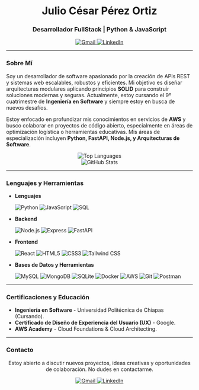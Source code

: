 <div align="center">
  <h1>Julio César Pérez Ortiz</h1>
  <h3>Desarrollador FullStack | Python & JavaScript</h3>
  
  <p>
    <a href="mailto:juliocesarp6273@gmail.com">
      <img src="https://img.shields.io/badge/Gmail-D14836?style=for-the-badge&logo=gmail&logoColor=white" alt="Gmail">
    </a>
    <a href="https://www.linkedin.com/in/julio-cesar-perez-ortiz-465bb8249">
      <img src="https://img.shields.io/badge/LinkedIn-0077B5?style=for-the-badge&logo=linkedin&logoColor=white" alt="LinkedIn">
    </a>
  </p>
</div>

---

### Sobre Mí

Soy un desarrollador de software apasionado por la creación de APIs REST y sistemas web escalables, robustos y eficientes. Mi objetivo es diseñar arquitecturas modulares aplicando principios **SOLID** para construir soluciones modernas y seguras. Actualmente, estoy cursando el 9º cuatrimestre de **Ingeniería en Software** y siempre estoy en busca de nuevos desafíos.

Estoy enfocado en profundizar mis conocimientos en servicios de **AWS** y busco colaborar en proyectos de código abierto, especialmente en áreas de optimización logística o herramientas educativas. Mis áreas de especialización incluyen **Python, FastAPI, Node.js, y Arquitecturas de Software**.

<div align="center">
  <img src="https://github-readme-stats.vercel.app/api/top-langs?username=Juliocpo946&show_icons=true&locale=es&layout=compact&theme=dracula" alt="Top Languages" />
  <br/>
  <img src="https://github-readme-stats.vercel.app/api?username=Juliocpo946&show_icons=true&locale=es&theme=dracula" alt="GitHub Stats" />
</div>

---

### Lenguajes y Herramientas

- **Lenguajes**
  <p>
    <img src="https://img.shields.io/badge/Python-3776AB?style=for-the-badge&logo=python&logoColor=white" alt="Python">
    <img src="https://img.shields.io/badge/JavaScript-F7DF1E?style=for-the-badge&logo=javascript&logoColor=black" alt="JavaScript">
    <img src="https://img.shields.io/badge/SQL-4479A1?style=for-the-badge&logo=postgresql&logoColor=white" alt="SQL">
  </p>

- **Backend**
  <p>
    <img src="https://img.shields.io/badge/Node.js-339933?style=for-the-badge&logo=nodedotjs&logoColor=white" alt="Node.js">
    <img src="https://img.shields.io/badge/Express-000000?style=for-the-badge&logo=express&logoColor=white" alt="Express">
    <img src="https://img.shields.io/badge/FastAPI-009688?style=for-the-badge&logo=fastapi&logoColor=white" alt="FastAPI">
  </p>

- **Frontend**
  <p>
    <img src="https://img.shields.io/badge/React-61DAFB?style=for-the-badge&logo=react&logoColor=black" alt="React">
    <img src="https://img.shields.io/badge/HTML5-E34F26?style=for-the-badge&logo=html5&logoColor=white" alt="HTML5">
    <img src="https://img.shields.io/badge/CSS3-1572B6?style=for-the-badge&logo=css3&logoColor=white" alt="CSS3">
    <img src="https://img.shields.io/badge/Tailwind_CSS-38B2AC?style=for-the-badge&logo=tailwind-css&logoColor=white" alt="Tailwind CSS">
  </p>

- **Bases de Datos y Herramientas**
  <p>
    <img src="https://img.shields.io/badge/MySQL-4479A1?style=for-the-badge&logo=mysql&logoColor=white" alt="MySQL">
    <img src="https://img.shields.io/badge/MongoDB-47A248?style=for-the-badge&logo=mongodb&logoColor=white" alt="MongoDB">
    <img src="https://img.shields.io/badge/SQLite-003B57?style=for-the-badge&logo=sqlite&logoColor=white" alt="SQLite">
    <img src="https://img.shields.io/badge/Docker-2496ED?style=for-the-badge&logo=docker&logoColor=white" alt="Docker">
    <img src="https://img.shields.io/badge/Amazon_AWS-232F3E?style=for-the-badge&logo=amazon-aws&logoColor=white" alt="AWS">
    <img src="https://img.shields.io/badge/Git-F05032?style=for-the-badge&logo=git&logoColor=white" alt="Git">
    <img src="https://img.shields.io/badge/Postman-FF6C37?style=for-the-badge&logo=postman&logoColor=white" alt="Postman">
  </p>

---

### Certificaciones y Educación

-   **Ingeniería en Software** - Universidad Politécnica de Chiapas (Cursando).
-   **Certificado de Diseño de Experiencia del Usuario (UX)** - Google.
-   **AWS Academy** - Cloud Foundations & Cloud Architecting.

---

### Contacto

<p align="center">
  Estoy abierto a discutir nuevos proyectos, ideas creativas y oportunidades de colaboración. No dudes en contactarme.
</p>

<p align="center">
  <a href="mailto:juliocesarp6273@gmail.com">
    <img src="https://img.shields.io/badge/Envíame_un_correo-D14836?style=for-the-badge&logo=gmail&logoColor=white" alt="Gmail">
  </a>
  <a href="https://www.linkedin.com/in/julio-cesar-perez-ortiz/">
    <img src="https://img.shields.io/badge/Encuéntrame_en_LinkedIn-0077B5?style=for-the-badge&logo=linkedin&logoColor=white" alt="LinkedIn">
  </a>
</p>
